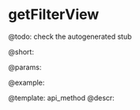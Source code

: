 getFilterView
=============


@todo:
	check the autogenerated stub

@short:
	

@params:





@example:

@template:	api_method
@descr:

